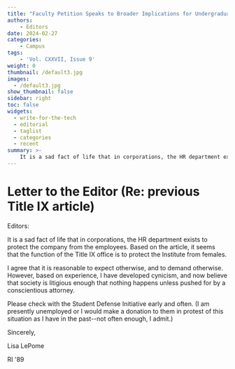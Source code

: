 ```yaml
---
title: "Faculty Petition Speaks to Broader Implications for Undergraduate Admissions"
authors: 
    - Editors
date: 2024-02-27
categories:
    - Campus
tags:
    - 'Vol. CXXVII, Issue 9'
weight: 0
thumbnail: /default3.jpg
images:
  - /default3.jpg
show_thumbnail: false
sidebar: right
toc: false
widgets:
  - write-for-the-tech
  - editorial
  - taglist
  - categories
  - recent
summary: >-
    It is a sad fact of life that in corporations, the HR department exists to protect the company from the employees.  Based on the article, it seems that the function of the Title IX office is to protect the Institute from females.
---
```



# Letter to the Editor (Re: previous Title IX article)

Editors:

It is a sad fact of life that in corporations, the HR department exists to protect the company from the employees.  Based on the article, it seems that the function of the Title IX office is to protect the Institute from females.

I agree that it is reasonable to expect otherwise, and to demand otherwise.  However, based on experience, I have developed cynicism, and now believe that society is litigious enough that nothing happens unless pushed for by a conscientious attorney.

Please check with the Student Defense Initiative early and often.  (I am presently unemployed or I would make a donation to them in protest of this situation as I have in the past--not often enough, I admit.)

Sincerely,

Lisa LePome

RI '89
